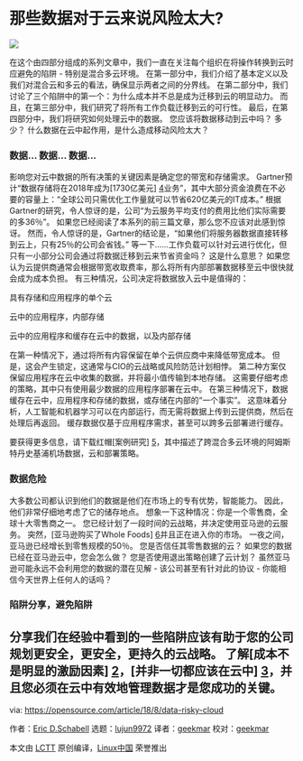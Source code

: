 那些数据对于云来说风险太大?
======

![](https://opensource.com/sites/default/files/styles/image-full-size/public/lead-images/rh_003499_01_cloud21x_cc.png?itok=5UwC92dO)

在这个由四部分组成的系列文章中，我们一直在关注每个组织在将操作转换到云时应避免的陷阱 - 特别是混合多云环境。
在第一部分中，我们介绍了基本定义以及我们对混合云和多云的看法，确保显示两者之间的分界线。 在第二部分中，我们讨论了三个陷阱中的第一个：为什么成本并不总是成为迁移到云的明显动力。 而且，在第三部分中，我们研究了将所有工作负载迁移到云的可行性。
最后，在第四部分中，我们将研究如何处理云中的数据。 您应该将数据移动到云中吗？ 多少？ 什么数据在云中起作用，是什么造成移动风险太大？

### 数据... 数据... 数据...
影响您对云中数据的所有决策的关键因素是确定您的带宽和存储需求。 Gartner预计“数据存储将在2018年成为[1730亿美元] [4]业务”，其中大部分资金浪费在不必要的容量上：“全球公司只需优化工作量就可以节省620亿美元的IT成本。” 根据Gartner的研究，令人惊讶的是，公司“为云服务平均支付的费用比他们实际需要的多36％”。
如果您已经阅读了本系列的前三篇文章，那么您不应该对此感到惊讶。 然而，令人惊讶的是，Gartner的结论是，“如果他们将服务器数据直接转移到云上，只有25％的公司会省钱。”
等一下......工作负载可以针对云进行优化，但只有一小部分公司会通过将数据迁移到云来节省资金吗？ 这是什么意思？
如果您认为云提供商通常会根据带宽收取费率，那么将所有内部部署数据移至云中很快就会成为成本负担。 有三种情况，公司决定将数据放入云中是值得的：
  
  具有存储和应用程序的单个云
  
  云中的应用程序，内部存储
  
  云中的应用程序和缓存在云中的数据，以及内部存储


在第一种情况下，通过将所有内容保留在单个云供应商中来降低带宽成本。 但是，这会产生锁定，这通常与CIO的云战略或风险防范计划相悖。
第二种方案仅保留应用程序在云中收集的数据，并将最小值传输到本地存储。 这需要仔细考虑的策略，其中只有使用最少数据的应用程序部署在云中。
在第三种情况下，数据缓存在云中，应用程序和存储的数据，或存储在内部的“一个事实”。 这意味着分析，人工智能和机器学习可以在内部运行，而无需将数据上传到云提供商，然后在处理后再返回。 缓存数据仅基于应用程序需求，甚至可以跨多云部署进行缓存。

要获得更多信息，请下载红帽[案例研究] [5]，其中描述了跨混合多云环境的阿姆斯特丹史基浦机场数据，云和部署策略。
### 数据危险
大多数公司都认识到他们的数据是他们在市场上的专有优势，智能能力。 因此，他们非常仔细地考虑了它的储存地点。
想象一下这种情况：你是一个零售商，全球十大零售商之一。 您已经计划了一段时间的云战略，并决定使用亚马逊的云服务。 突然，[亚马逊购买了Whole Foods] [6]并且正在进入你的市场。
一夜之间，亚马逊已经增长到零售规模的50％。 您是否信任其零售数据的云？ 如果您的数据已经在亚马逊云中，您会怎么做？ 您是否使用退出策略创建了云计划？ 虽然亚马逊可能永远不会利用您的数据的潜在见解 - 该公司甚至有针对此的协议 - 你能相信今天世界上任何人的话吗？
### 陷阱分享，避免陷阱
分享我们在经验中看到的一些陷阱应该有助于您的公司规划更安全，更安全，更持久的云战略。 了解[成本不是明显的激励因素] [2]，[并非一切都应该在云中] [3]，并且您必须在云中有效地管理数据才是您成功的关键。
--------------------------------------------------------------------------------

via: https://opensource.com/article/18/8/data-risky-cloud

作者：[Eric D.Schabell][a]
选题：[lujun9972](https://github.com/lujun9972)
译者：[geekmar](https://github.com/geekmar)
校对：[geekmar](https://github.com/geekmar)

本文由 [LCTT](https://github.com/LCTT/TranslateProject) 原创编译，[Linux中国](https://linux.cn/) 荣誉推出

[a]:https://opensource.com/users/eschabell
[1]:https://opensource.com/article/18/4/pitfalls-hybrid-multi-cloud
[2]:https://opensource.com/article/18/6/reasons-move-to-cloud
[3]:https://opensource.com/article/18/7/why-you-cant-move-everything-cloud
[4]:http://www.businessinsider.com/companies-waste-62-billion-on-the-cloud-by-paying-for-storage-they-dont-need-according-to-a-report-2017-11
[5]:https://www.redhat.com/en/resources/amsterdam-airport-schiphol-case-study
[6]:https://www.forbes.com/sites/ciocentral/2017/06/23/amazon-buys-whole-foods-now-what-the-story-behind-the-story/#33e9cc6be898
